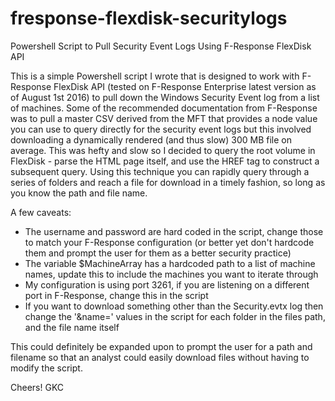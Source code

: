# fresponse-flexdisk-securitylogs
Powershell Script to Pull Security Event Logs Using F-Response FlexDisk API

This is a simple Powershell script I wrote that is designed to work with F-Response FlexDisk API (tested on F-Response Enterprise latest version as of August 1st 2016) to pull down the Windows Security Event log from a list of machines. Some of the recommended documentation from F-Response was to pull a master CSV derived from the MFT that provides a node value you can use to query directly for the security event logs but this involved downloading a dynamically rendered (and thus slow) 300 MB file on average. This was hefty and slow so I decided to query the root volume in FlexDisk - parse the HTML page itself, and use the HREF tag to construct a subsequent query. Using this technique you can rapidly query through a series of folders and reach a file for download in a timely fashion, so long as you know the path and file name.

A few caveats:
- The username and password are hard coded in the script, change those to match your F-Response configuration (or better yet don't hardcode them and prompt the user for them as a better security practice)
- The variable $MachineArray has a hardcoded path to a list of machine names, update this to include the machines you want to iterate through
- My configuration is using port 3261, if you are listening on a different port in F-Response, change this in the script
- If you want to download something other than the Security.evtx log then change the '&name=' values in the script for each folder in the files path, and the file name itself

This could definitely be expanded upon to prompt the user for a path and filename so that an analyst could easily download files without having to modify the script.

Cheers!
GKC
